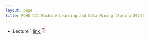 ```yaml
---
layout: page
title: PQHS 471 Machine Learning and Data Mining (Spring 2024)
---
```





- Lecture 1 [link ![Lec1](./assets/pics/pdf-icon.png)](./PQHS471_mat/Lecture_1_intro.pdf)
<!--
- Lecture 2 [link ![Lec1](./assets/pics/pdf-icon.png)](./PQHS471_mat/Lecture_2_Unsup.pdf)
- Lecture 3 [link ![Lec1](./assets/pics/pdf-icon.png)](./PQHS471_mat/Lecture_3_clust.pdf)
- Lecture 5 [link ![Lec1](./assets/pics/pdf-icon.png)](./PQHS471_mat/Lecture_5_fund_sup.pdf)
- Lecture 6 [link ![Lec1](./assets/pics/pdf-icon.png)](./PQHS471_mat/Lecture_6_basic_class.pdf)
- Lecture 7 [link ![Lec1](./assets/pics/pdf-icon.png)](./PQHS471_mat/Lecture_7_reg.pdf)
- Lecture 8 [link ![Lec1](./assets/pics/pdf-icon.png)](./PQHS471_mat/Lecture_8_CV_boots.pdf)
- Lecture 9 [link ![Lec1](./assets/pics/pdf-icon.png)](./PQHS471_mat/Lecture_9_tree.pdf)
- Lecture 10 [link ![Lec1](./assets/pics/pdf-icon.png)](./PQHS471_mat/Lecture_10_SVM.pdf)
- Lecture 11 [link ![Lec1](./assets/pics/pdf-icon.png)](./PQHS471_mat/Lecture_11_NN_DL.pdf)
- Lecture 12 [link ![Lec1](./assets/pics/pdf-icon.png)](./PQHS471_mat/Lecture_12_utils.pdf) -->



<!--

- Lecture 4 [link ![Lec1](./assets/pics/pdf-icon.png)](Lecture_4_fim.pdf)
- Lecture 5 [link ![Lec1](./assets/pics/pdf-icon.png)](Lecture_5_fund_sup.pdf)
- Lecture 6 [link ![Lec1](./assets/pics/pdf-icon.png)](Lecture_6_basic_class.pdf)
- Lecture 7 [link ![Lec1](./assets/pics/pdf-icon.png)](Lecture_7_reg.pdf)
  - midterm [link ![Lec1](./assets/pics/pdf-icon.png)](document.pdf) 
- Lecture 8 [link ![Lec1](./assets/pics/pdf-icon.png)](Lecture_8_CV_boots.pdf)
- Lecture 9 [link ![Lec1](./assets/pics/pdf-icon.png)](Lecture_9_tree.pdf)
- Lecture 10 [link ![Lec1](./assets/pics/pdf-icon.png)](Lecture_10_SVM.pdf)
- Lecture 11 [link ![Lec1](./assets/pics/pdf-icon.png)](Lecture_11_NN_DL.pdf)
- Lecture 12 [link ![Lec1](./assets/pics/pdf-icon.png)](Lecture_12_utils.pdf)
- Lecture 13 [link ![Lec1](./assets/pics/pdf-icon.png)](Lecture_13_gsp.pdf) -->



